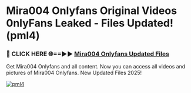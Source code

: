 # Mira004 Onlyfans Original Videos 0nlyFans Leaked - Files Updated! (pml4)

<h3>🔴 CLICK HERE 🌐==►► <a href="https://tinyurl.com/ehrbuxhb" rel="nofollow">Mira004 Onlyfans Updated Files</a></h3>

Get Mira004 Onlyfans and all content. Now you can access all videos and pictures of Mira004 Onlyfans. New Updated Files 2025!

[![pml4](https://i.imgur.com/lVYEuWS.gif)](https://tinyurl.com/ehrbuxhb)

